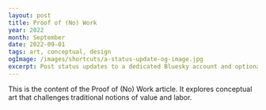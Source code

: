 ```yaml
---
layout: post
title: Proof of (No) Work
year: 2022
month: September
date: 2022-09-01
tags: art, conceptual, design
ogImage: /images/shortcuts/a-status-update-og-image.jpg
excerpt: Post status updates to a dedicated Bluesky account and optionally use your own custom lexicon name for them.
---
```


This is the content of the Proof of (No) Work article. It explores conceptual art that challenges traditional notions of value and labor.